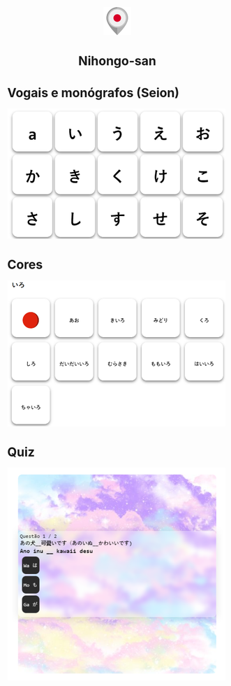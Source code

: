 <div align="center">
  <img src="/my-app/src/img/japan_logo.png">
</div>
 
<div align="center">
  <h1>Nihongo-san</h1>
</div>
<div>
   <h1>Vogais e monógrafos (Seion)</h1>
</div> 
<div >
  <img src="/my-app/src/img/vogais.png" width="500">
<div>
<div>
   <h1>Cores</h1>
</div> 
<div>
  <img src="/my-app/src/img/colors.png" width="500">
<div>
<div>
   <h1>Quiz</h1>
</div> 
<div>
  <img src="/my-app/src/img/quiz.png" width="500">
<div>
